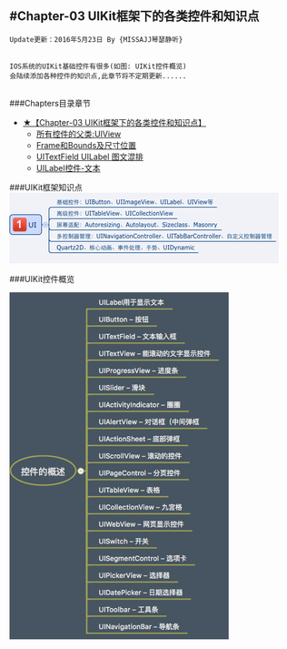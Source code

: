 #Chapter-03 UIKit框架下的各类控件和知识点
---
```objc
Update更新：2016年5月23日 By {MISSAJJ琴瑟静听}
 
```

```objc
IOS系统的UIKit基础控件有很多(如图: UIKit控件概览)
会陆续添加各种控件的知识点,此章节将不定期更新......
 
```

###Chapters目录章节

* [★【Chapter-03  UIKit框架下的各类控件和知识点】](README.md) 
   * [所有控件的父类:UIView](suo_you_kong_jian_de_fu_7c7b3a_uiview.md)
   * [Frame和Bounds及尺寸位置](framehe_bounds_ji_chi_cun_wei_zhi.md)
   * [UITextField UILabel 图文混排](uitextfield_uilabel_tu_wen_hun_pai.md)
   * [UILabel控件-文本](uilabelkong_4ef6-_wen_ben.md)




###UIKit框架知识点
![image](Images/UIKIT.png)



###UIKit控件概览

![image](Images/控件概述.png)



